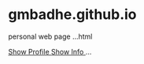 # gmbadhe.github.io
personal web page 
...html
<html>
<a href="profile.html"> Show Profile </a>
<a href="text1file.txt"> Show Info </a>
</html>
...

